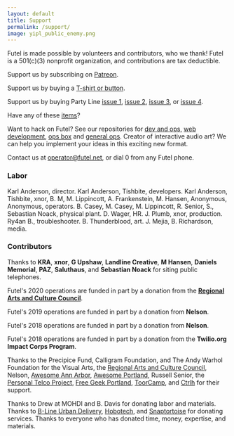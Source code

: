 ```yaml
---
layout: default
title: Support
permalink: /support/
image: yipl_public_enemy.png
---
```


Futel is made possible by volunteers and contributors, who we thank! Futel is a 501(c)(3) nonprofit organization, and contributions are tax deductible.

Support us by subscribing on [Patreon](http://patreon.com/futel).

Support us by buying a [T-shirt or button](http://futel.spreadshirt.com/).

Support us by buying Party Line [issue 1](https://microcosmpublishing.com/catalog/zines/8068), [issue 2](https://microcosmpublishing.com/catalog/zines/8067), [issue 3](https://microcosmpublishing.com/catalog/zines/9975), or [issue 4](https://microcosmpublishing.com/catalog/zines/10920).

Have any of these [items](/wishlist)?

Want to hack on Futel? See our repositories for [dev and ops](https://github.com/kra/futel-installation), [web development](https://github.com/kra/futel.net), [ops box](https://github.com/kra/futel-substation) and [general ops](https://github.com/kra/futel). Creator of interactive audio art? We can help you implement your ideas in this exciting new format.

Contact us at <a href='mailto:operator@futel.net'>operator@futel.net</a>, or dial 0 from any Futel phone.

### Labor

Karl Anderson, director. Karl Anderson, Tishbite, developers. Karl Anderson, Tishbite, xnor, B. M, M. Lippincott, A. Frankenstein, M. Hansen, Anonymous, Anonymous, operators. B. Casey, M. Casey, M. Lippincott, R. Senior, S., Sebastian Noack, physical plant. D. Wager, HR. J. Plumb, xnor, production. Ry4an B., troubleshooter. B. Thunderblood, art. J. Mejia, B. Richardson, media.

### Contributors

Thanks to **KRA**, **xnor**, **G Upshaw**, **Landline Creative**, **M Hansen**, **Daniels Memorial**, **PAZ**, **Saluthaus**, and **Sebastian Noack** for siting public telephones.

Futel's 2020 operations are funded in part by a donation from the **[Regional Arts and Culture Council](http://racc.org/)**.

Futel's 2019 operations are funded in part by a donation from **Nelson**.

Futel's 2018 operations are funded in part by a donation from **Nelson**.

Futel's 2018 operations are funded in part by a donation from the **Twilio.org Impact Corps Program**.

Thanks to the Precipice Fund, Calligram Foundation, and The Andy Warhol Foundation for the Visual Arts, the [Regional Arts and Culture Council](http://racc.org/), Nelson, [Awesome Ann Arbor](http://a2awesome.org/), [Awesome Portland](http://awesomeportland.org/), Russell Senior, the [Personal Telco Project](https://personaltelco.net), [Free Geek Portland](http://www.freegeek.org/), [ToorCamp](http://toorcamp.toorcon.net/), and [Ctrlh](http://pdxhackerspace.org/) for their support.

Thanks to Drew at MOHDI and B. Davis for donating labor and materials. Thanks to [B-Line Urban Delivery](http://b-linepdx.com/), [Hobotech](http://www.hobotech.org/), and [Snaptortoise](https://snaptortoise.com) for donating services. Thanks to everyone who has donated time, money, expertise, and materials.
